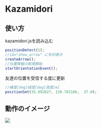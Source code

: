 # Kazamidori

## 使い方
kazamidori.jsを読み込む

```javascript
positionDetect(1);
//id="show_arrow" に矢印表示
createArrow();
//位置情報の取得開始
startOrientationEvent();
```

友達の位置を受信する度に更新

```javascript
//緯度[deg]経度[deg]高度[m]
positionSet(35.692027, 139.701166,  37.0);
```

## 動作のイメージ
[![](http://img.youtube.com/vi/qcrlzlQW_Go/0.jpg)](https://www.youtube.com/watch?v=qcrlzlQW_Go)
